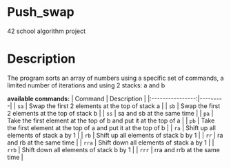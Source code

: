 # Push_swap
42 school algorithm project

# Description
The program sorts an array of numbers using a specific set of commands, a limited number of iterations and using 2 stacks: a and b

**available commands:**
| Command | Description |
|:----------------:|---------|
| `sa` | Swap the first 2 elements at the top of stack a |
| `sb` | Swap the first 2 elements at the top of stack b |
| `ss` | sa and sb at the same time |
| `pa` | Take the first element at the top of b and put it at the top of a |
| `pb` | Take the first element at the top of a and put it at the top of b |
| `ra` | Shift up all elements of stack a by 1 |
| `rb` | Shift up all elements of stack b by 1 |
| `rr` | ra and rb at the same time |
| `rra` | Shift down all elements of stack a by 1 |
| `rrb` | Shift down all elements of stack b by 1 |
| `rrr` | rra and rrb at the same time |
